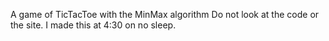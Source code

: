 A game of TicTacToe with the MinMax algorithm
Do not look at the code or the site. I made this at 4:30 on no sleep.

